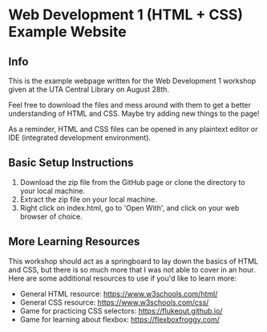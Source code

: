 # Web Development 1 (HTML + CSS) Example Website

## Info

This is the example webpage written for the Web Development 1 workshop given at the UTA Central Library on August 28th.

Feel free to download the files and mess around with them to get a better understanding of HTML and CSS. Maybe try adding new things to the page!

As a reminder, HTML and CSS files can be opened in any plaintext editor or IDE (integrated development environment).

## Basic Setup Instructions

1. Download the zip file from the GitHub page or clone the directory to your local machine.
2. Extract the zip file on your local machine.
3. Right click on index.html, go to 'Open With', and click on your web browser of choice.

## More Learning Resources

This workshop should act as a springboard to lay down the basics of HTML and CSS, but there is so much more that I was not able to cover in an hour. Here are some additional resources to use if you'd like to learn more:

- General HTML resource: https://www.w3schools.com/html/
- General CSS resource: https://www.w3schools.com/css/
- Game for practicing CSS selectors: https://flukeout.github.io/
- Game for learning about flexbox: https://flexboxfroggy.com/